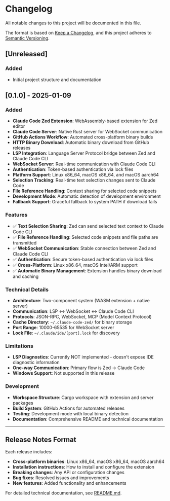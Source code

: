 # Changelog

All notable changes to this project will be documented in this file.

The format is based on [Keep a Changelog](https://keepachangelog.com/en/1.0.0/),
and this project adheres to [Semantic Versioning](https://semver.org/spec/v2.0.0.html).

## [Unreleased]

### Added
- Initial project structure and documentation

## [0.1.0] - 2025-01-09

### Added
- **Claude Code Zed Extension**: WebAssembly-based extension for Zed editor
- **Claude Code Server**: Native Rust server for WebSocket communication
- **GitHub Actions Workflow**: Automated cross-platform binary builds
- **HTTP Binary Download**: Automatic binary download from GitHub releases
- **LSP Integration**: Language Server Protocol bridge between Zed and Claude Code CLI
- **WebSocket Server**: Real-time communication with Claude Code CLI
- **Authentication**: Token-based authentication via lock files
- **Platform Support**: Linux x86_64, macOS x86_64, and macOS aarch64
- **Selection Tracking**: Real-time text selection changes sent to Claude Code
- **File Reference Handling**: Context sharing for selected code snippets
- **Development Mode**: Automatic detection of development environment
- **Fallback Support**: Graceful fallback to system PATH if download fails

### Features
- ✅ **Text Selection Sharing**: Zed can send selected text context to Claude Code CLI
- ✅ **File Reference Handling**: Selected code snippets and file paths are transmitted
- ✅ **WebSocket Communication**: Stable connection between Zed and Claude Code CLI
- ✅ **Authentication**: Secure token-based authentication via lock files
- ✅ **Cross-Platform**: Linux x86_64, macOS Intel/ARM support
- ✅ **Automatic Binary Management**: Extension handles binary download and caching

### Technical Details
- **Architecture**: Two-component system (WASM extension + native server)
- **Communication**: LSP ↔ WebSocket ↔ Claude Code CLI
- **Protocols**: JSON-RPC, WebSocket, MCP (Model Context Protocol)
- **Cache Directory**: `~/.claude-code-zed/` for binary storage
- **Port Range**: 10000-65535 for WebSocket server
- **Lock File**: `~/.claude/ide/[port].lock` for discovery

### Limitations
- **LSP Diagnostics**: Currently NOT implemented - doesn't expose IDE diagnostic information
- **One-way Communication**: Primary flow is Zed → Claude Code
- **Windows Support**: Not supported in this release

### Development
- **Workspace Structure**: Cargo workspace with extension and server packages
- **Build System**: GitHub Actions for automated releases
- **Testing**: Development mode with local binary detection
- **Documentation**: Comprehensive README and technical documentation

---

## Release Notes Format

Each release includes:
- **Cross-platform binaries**: Linux x86_64, macOS x86_64, macOS aarch64
- **Installation instructions**: How to install and configure the extension
- **Breaking changes**: Any API or configuration changes
- **Bug fixes**: Resolved issues and improvements
- **New features**: Added functionality and enhancements

For detailed technical documentation, see [README.md](README.md).